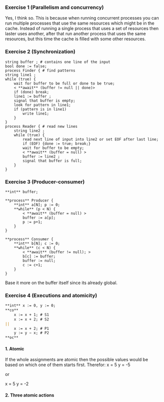 ### Exercise 1 (Parallelism and concurrency)
Yes, I think so. This is because when running concurrent processes you can run multiple processes that use the same resources which might be in the cache. Instead of running a single process that uses a set of resources then laster uses another, after that run another process that uses the same resources, but this time the cache is filled with some other resources.

### Exercise 2 (Synchronization)
```
string buffer ; # contains one line of the input
bool done := false;
process Finder { # find patterns
string line1 ;
while (true) {
    wait for buffer to be full or done to be true;
    < **await** (buffer != null || done)> 
    if (done) break;
    line1 := buffer ;
    signal that buffer is empty;
    look for pattern in line1;
    if (pattern is in line1)
        write line1;
    }
}
process Reader { # read new lines
    string line2 ;
    while (true) {
        read next line of input into line2 or set EOF after last line;
        if (EOF) {done := true; break;}
        wait for buffer to be empty;
        < **await** (buffer = null) >
        buffer := line2 ;
        signal that buffer is full;
    }
}
```




### Exercise 3 (Producer-consumer)
```
**int** buffer;

**process** Producer {
    **int** a[N]; p := 0;
    **while** (p < N) {
        < **await** (buffer = null) >
        buffer := a[p];
        p := p+1;
    }
}

**process** Consumer {
    **int** b[N]; c := 0;
    **while** (c < N) {
        < **await** (buffer != null); >
        b[c] := buffer;
        buffer := null;
        c := c+1;
    }
}
```

Base it more on the buffer itself since its already global.



### Exercise 4 (Executions and atomicity)
```markdown
**int** x := 0, y := 0;
**co**
    x := x + 1; # S1
    x := x + 2; # S2
||
    x := x + 2; # P1
    y := y − x; # P2
**oc**
```

#### 1. Atomic
If the whole assignments are atomic then the possible values would be based on which one of them starts first. Therefor:
x = 5
y = -5

or 

x = 5
y = -2

#### 2. Three atomic actions


